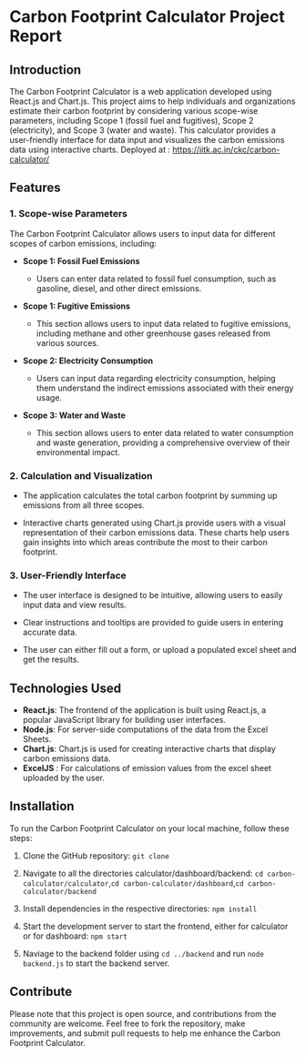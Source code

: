 # Carbon Footprint Calculator Project Report

## Introduction

The Carbon Footprint Calculator is a web application developed using React.js and Chart.js. This project aims to help individuals and organizations estimate their carbon footprint by considering various scope-wise parameters, including Scope 1 (fossil fuel and fugitives), Scope 2 (electricity), and Scope 3 (water and waste). This calculator provides a user-friendly interface for data input and visualizes the carbon emissions data using interactive charts.
Deployed at : https://iitk.ac.in/ckc/carbon-calculator/

## Features

### 1. Scope-wise Parameters

The Carbon Footprint Calculator allows users to input data for different scopes of carbon emissions, including:

- **Scope 1: Fossil Fuel Emissions**
  - Users can enter data related to fossil fuel consumption, such as gasoline, diesel, and other direct emissions.

- **Scope 1: Fugitive Emissions**
  - This section allows users to input data related to fugitive emissions, including methane and other greenhouse gases released from various sources.

- **Scope 2: Electricity Consumption**
  - Users can input data regarding electricity consumption, helping them understand the indirect emissions associated with their energy usage.

- **Scope 3: Water and Waste**
  - This section allows users to enter data related to water consumption and waste generation, providing a comprehensive overview of their environmental impact.

### 2. Calculation and Visualization

- The application calculates the total carbon footprint by summing up emissions from all three scopes.

- Interactive charts generated using Chart.js provide users with a visual representation of their carbon emissions data. These charts help users gain insights into which areas contribute the most to their carbon footprint.

### 3. User-Friendly Interface

- The user interface is designed to be intuitive, allowing users to easily input data and view results.

- Clear instructions and tooltips are provided to guide users in entering accurate data.
- The user can either fill out a form, or upload a populated excel sheet and get the results.

## Technologies Used

- **React.js**: The frontend of the application is built using React.js, a popular JavaScript library for building user interfaces.
- **Node.js**: For server-side computations of the data from the Excel Sheets.
- **Chart.js**: Chart.js is used for creating interactive charts that display carbon emissions data.
- **ExcelJS** : For calculations of emission values from the excel sheet uploaded by the user.

## Installation

To run the Carbon Footprint Calculator on your local machine, follow these steps:

1. Clone the GitHub repository: `git clone `

2. Navigate to all the directories calculator/dashboard/backend: `cd carbon-calculator/calculator`,`cd carbon-calculator/dashboard`,`cd carbon-calculator/backend`

3. Install dependencies in the respective directories: `npm install`

4. Start the development server to start the frontend, either for calculator or for dashboard: `npm start`

5. Naviage to the backend folder using `cd ../backend` and run `node backend.js` to start the backend server.


## Contribute

Please note that this project is open source, and contributions from the community are welcome. Feel free to fork the repository, make improvements, and submit pull requests to help me enhance the Carbon Footprint Calculator.
